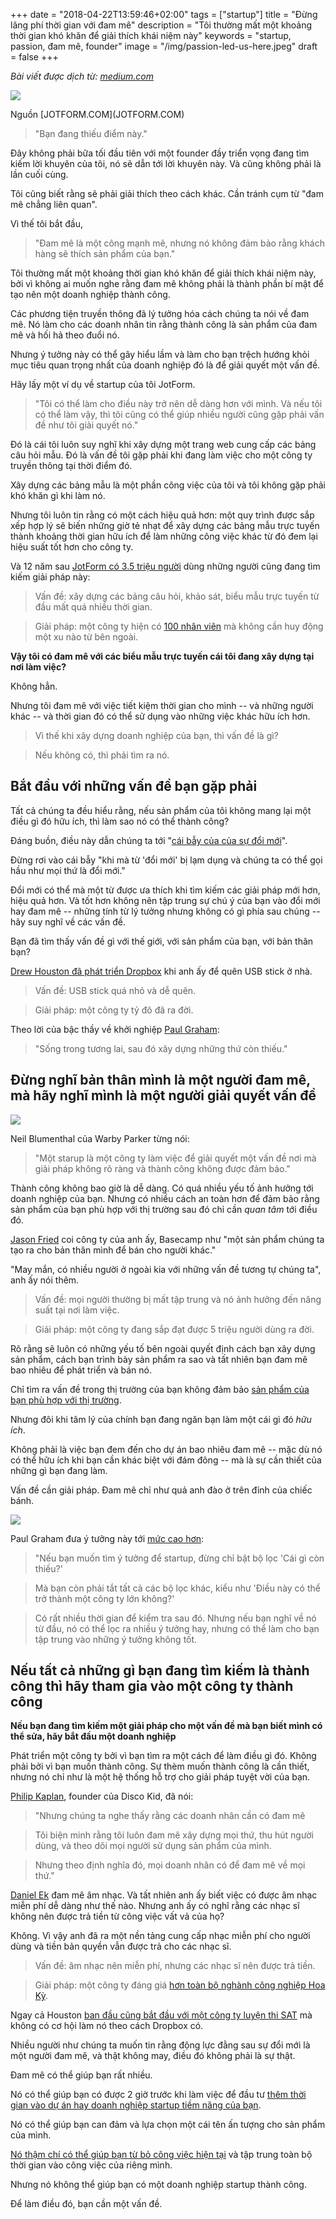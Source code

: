 +++
date = "2018-04-22T13:59:46+02:00"
tags = ["startup"]
title = "Đừng lãng phí thời gian với đam mê"
description = "Tôi thường mất một khoảng thời gian khó khăn để giải thích khái niệm này"
keywords = "startup, passion, đam mê, founder"
image = "/img/passion-led-us-here.jpeg"
draft = false
+++

*Bài viết được dịch từ: [medium.com](https://medium.com/swlh/dont-waste-your-time-with-passion-ccf8846f3acd)*

![](https://cdn-images-1.medium.com/max/720/1*YZiYTTJPU_HLnGVZhzrJ8A.jpeg)
<figcaption>Nguồn [JOTFORM.COM](JOTFORM.COM)</figcaption>

> "Bạn đang thiếu điểm này."

Đây không phải bữa tối đầu tiên với một founder đầy triển vọng đang tìm kiếm lời khuyên của tôi, nó sẽ dẫn tới lời khuyên này. Và cũng không phải là lần cuối cùng.

Tôi cũng biết rằng sẽ phải giải thích theo cách khác. Cần tránh cụm từ "đam mê chẳng liên quan".

Vì thế tôi bắt đầu,

> "Đam mê là một công mạnh mẽ, nhưng nó không đảm bảo rằng khách hàng sẽ thích sản phẩm của bạn."

Tôi thường mất một khoảng thời gian khó khăn để giải thích khái niệm này, bởi vì không ai muốn nghe rằng đam mê không phải là thành phần bí mật để tạo nên một doanh nghiệp thành công.

Các phương tiện truyền thông đã lý tưởng hóa cách chúng ta nói về đam mê. Nó làm cho các doanh nhân tin rằng thành công là sản phẩm của đam mê và hối hả theo đuổi nó.

Nhưng ý tưởng này có thể gây hiểu lầm và làm cho bạn trệch hướng khỏi mục tiêu quan trọng nhất của doanh nghiệp đó là để giải quyết một vấn đề.

Hãy lấy một ví dụ về startup của tôi JotForm.

> "Tôi có thể làm cho điều này trở nên dễ dàng hơn với mình. Và nếu tôi có thể làm vậy, thì tôi cũng có thể giúp nhiều người cũng gặp phải vấn đề như tôi giải quyết nó."

Đó là cái tôi luôn suy nghĩ khi xây dựng một trang web cung cấp các bảng câu hỏi mẫu. Đó là vấn đề tôi gặp phải khi đang làm việc cho một công ty truyền thông tại thời điểm đó.

Xây dựng các bảng mẫu là một phần công việc của tôi và tôi không gặp phải khó khăn gì khi làm nó.

Nhưng tôi luôn tin rằng có một cách hiệu quả hơn: một quy trình được sắp xếp hợp lý sẽ biến những giờ tẻ nhạt để xây dựng các bảng mẫu trực tuyến thành khoảng thời gian hữu ích để làm những công việc khác từ đó đem lại hiệu suất tốt hơn cho công ty.

Và 12 năm sau [JotForm có 3.5 triệu người](https://www.jotform.com/blog/331-How-NOT-following-my-dreams-enabled-me-to-build-a-startup-with-3-2-million-users) dùng những người cũng đang tìm kiếm giải pháp này:

> Vấn đề: xây dựng các bảng câu hỏi, khảo sát, biểu mẫu trực tuyến từ đầu mất quá nhiều thời gian.

> Giải pháp: một công ty hiện có [100 nhân viên](https://www.jotform.com/blog/340-Hire-slowly-grow-slowly-how-we-grew-from-1-to-100-employees) mà không cần huy động một xu nào từ bên ngoài.

**Vậy tôi có đam mê với các biểu mẫu trực tuyến cái tôi đang xây dựng tại nơi làm việc?**

Không hẳn.

Nhưng tôi đam mê với việc tiết kiệm thời gian cho mình -- và những người khác -- và thời gian đó có thể sử dụng vào những việc khác hữu ích hơn.

> Vì thế khi xây dựng doanh nghiệp của bạn, thì vấn đề là gì?

> Nếu không có, thì phải tìm ra nó.

## Bắt đầu với những vấn đề bạn gặp phải
Tất cả chúng ta đều hiểu rằng, nếu sản phẩm của tôi không mang lại một điều gì đó hữu ích, thì làm sao nó có thể thành công?

Đáng buồn, điều này dẫn chúng ta tới "[cái bẫy của của sự đổi mới](https://hbr.org/2006/11/innovation-the-classic-traps)".

Đừng rơi vào cái bẫy "khi mà từ 'đổi mới' bị lạm dụng và chúng ta có thể gọi hầu như mọi thứ là đổi mới."

Đổi mới có thể mà một từ được ưa thích khi tìm kiếm các giải pháp mới hơn, hiệu quả hơn. Và tốt hơn không nên tập trung sự chú ý của bạn vào đổi mới hay đam mê -- những tính từ lý tưởng nhưng không có gì phía sau chúng -- hãy suy nghĩ về các vấn đề.

Bạn đã tìm thấy vấn đề gì với thế giới, với sản phẩm của bạn, với bản thân bạn?

[Drew Houston đã phát triển Dropbox](http://www.businessinsider.com/drew-houston-started-dropbox-on-bus-2017-6) khi anh ấy để quên USB stick ở nhà.

> Vấn đề: USB stick quá nhỏ và dễ quên.

> Giải pháp: một công ty tỷ đô đã ra đời.

Theo lời của bậc thầy về khởi nghiệp [Paul Graham](http://www.paulgraham.com/startupideas.html):

> "Sống trong tương lai, sau đó xây dựng những thứ còn thiếu."

## Đừng nghĩ bản thân mình là một người đam mê, mà hãy nghĩ mình là một người giải quyết vấn đề
![](https://cdn-images-1.medium.com/max/720/1*RU_8D8qSB5aanwIf637YKw.jpeg)

Neil Blumenthal của Warby Parker từng nói:

> "Một starup là một công ty làm việc để giải quyết một vấn đề nơi mà giải pháp không rõ ràng và thành công không được đảm bảo."

Thành công không bao giờ là dễ dàng. Có quá nhiều yếu tố ảnh hưởng tới doanh nghiệp của bạn. Nhưng có nhiều cách an toàn hơn để đảm bảo rằng sản phẩm của bạn phù hợp với thị trường sau đó chỉ cần *quan tâm* tới điều đó.

[Jason Fried](https://lifehacker.com/im-jason-fried-ceo-of-basecamp-and-this-is-how-i-work-1790556608) coi công ty của anh ấy, Basecamp như "một sản phẩm chúng ta tạo ra cho bản thân mình để bán cho người khác."

"May mắn, có nhiều người ở ngoài kia với những vấn đề tương tự chúng ta", anh ấy nói thêm.

> Vấn đề: mọi người thường bị mất tập trung và nó ảnh hưởng đến năng suất tại nơi làm việc.

> Giải pháp: một công ty đang sắp đạt được 5 triệu người dùng ra đời.

Rõ rằng sẽ luôn có những yếu tố bên ngoài quyết định cách bạn xây dựng sản phẩm, cách bạn trình bày sản phẩm ra sao và tất nhiên bạn đam mê bao nhiêu để phát triển và bán nó.

Chỉ tìm ra vấn đề trong thị trường của bạn không đảm bảo [sản phẩm của bạn phù hợp với thị trường](http://web.archive.org/web/20070701074943/http://blog.pmarca.com/2007/06/the-pmarca-gu-2.html).

Nhưng đôi khi tâm lý của chính bạn đang ngăn bạn làm một cái gì đó *hữu ích*.

Không phải là việc bạn đem đến cho dự án bao nhiêu đam mê -- mặc dù nó có thể hữu ích khi bạn cần khác biệt với đám đông -- mà là sự cần thiết của những gì bạn đang làm.

Vấn đề cần giải pháp. Đam mê chỉ như quả anh đào ở trên đỉnh của chiếc bánh.

![](https://cdn-images-1.medium.com/max/720/1*sHuxiR_KOFCZZduZDvm-2g.jpeg)

Paul Graham đưa ý tưởng này tới [mức cao hơn](http://www.paulgraham.com/startupideas.html):

> "Nếu bạn muốn tìm ý tưởng để startup, đừng chỉ bật bộ lọc 'Cái gì còn thiếu?'

> Mà bạn còn phải tắt tất cả các bộ lọc khác, kiểu như 'Điều này có thể trở thành một công ty lớn không?'

> Có rất nhiều thời gian để kiểm tra sau đó. Nhưng nếu bạn nghĩ về nó từ đầu, nó có thể lọc ra nhiều ý tưởng hay, nhưng có thể làm cho bạn tập trung vào những ý tưởng không tốt.

## Nếu tất cả những gì bạn đang tìm kiếm là thành công thì hãy tham gia vào một công ty thành công
**Nếu bạn đang tìm kiếm một giải pháp cho một vấn đề mà bạn biết mình có thể sửa, hãy bắt đầu một doanh nghiệp**

Phát triển một công ty bởi vì bạn tìm ra một cách để làm điều gì đó. Không phải bởi vì bạn muốn thành công. Sự thèm muốn thành công là cần thiết, nhưng nó chỉ như là một hệ thống hỗ trợ cho giải pháp tuyệt vời của bạn.

[Philip Kaplan](https://shift.newco.co/founder-product-fit-9e154a54543e), founder của Disco Kid, đã nói:

> "Nhưng chúng ta nghe thấy rằng các doanh nhân cần có đam mê

> Tôi biện minh rằng tôi luôn đam mê xây dựng mọi thứ, thu hút người dùng, và theo dõi mọi người sử dụng sản phẩm của mình.

> Nhưng theo định nghĩa đó, mọi doanh nhân có để đam mê về mọi thứ."

[Daniel Ek](https://www.forbes.com/sites/stevenbertoni/2012/01/04/spotifys-daniel-ek-the-most-important-man-in-music/#70b7aba664ca) đam mê âm nhạc. Và tất nhiên anh ấy biết việc có được âm nhạc miễn phí dễ dàng như thế nào. Nhưng anh ấy có nghĩ rằng các nhạc sĩ không nên được trả tiền từ công việc vất vả của họ?

Không. Vì vậy anh đã ra một nền tảng cung cấp nhạc miễn phí cho người dùng và tiền bản quyền vẫn được trả cho các nhạc sĩ.

> Vấn đề: âm nhạc nên miễn phí, nhưng các nhạc sĩ nên được trả tiền.

> Giải pháp: một công ty đáng giá [hơn toàn bộ nghành công nghiệp Hoa Kỳ](https://www.esquire.com/uk/culture/news/a15532/spotify-worth-more-music-industry/).

Ngay cả Houston [ban đầu cũng bắt đầu với một công ty luyện thi SAT](http://www.businessinsider.com/how-drew-houston-created-dropbox-2018-1/#he-founded-dropbox-about-two-years-later-in-response-to-a-personal-technical-problem-4) mà không có cơ hội làm nó theo cách Dropbox có.

Nhiều người như chúng ta muốn tin rằng động lực đằng sau sự đổi mới là một người đam mê, và thật không may, điều đó không phải là sự thật.

Đam mê có thể giúp bạn rất nhiều.

Nó có thể giúp bạn có được 2 giờ trước khi làm việc để đầu tư [thêm thời gian vào dự án hay doanh nghiệp startup tiềm năng của bạn](https://www.jotform.com/blog/343-How-to-build-a-startup-without-quitting-your-day-job-Build-a-side-project-build-an-empire-).

Nó có thể giúp bạn can đảm và lựa chọn một cái tên ấn tượng cho sản phẩm của mình.

[Nó thậm chí có thể giúp bạn từ bỏ công việc hiện tại](https://www.jotform.com/blog/368-Don-t-quit-your-job-yet-how-to-lay-the-foundation-for-a-successful-startup) và tập trung toàn bộ thời gian vào công việc của riêng mình.

Nhưng nó không thể giúp bạn có một doanh nghiệp startup thành công.

Để làm điều đó, bạn cần một vấn đề.




